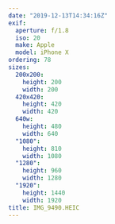 ```yaml
---
date: "2019-12-13T14:34:16Z"
exif:
  aperture: f/1.8
  iso: 20
  make: Apple
  model: iPhone X
ordering: 78
sizes:
  200x200:
    height: 200
    width: 200
  420x420:
    height: 420
    width: 420
  640w:
    height: 480
    width: 640
  "1080":
    height: 810
    width: 1080
  "1280":
    height: 960
    width: 1280
  "1920":
    height: 1440
    width: 1920
title: IMG_9490.HEIC
---
```

